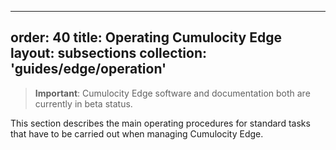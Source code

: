 
---
order: 40
title: Operating Cumulocity Edge
layout: subsections
collection: 'guides/edge/operation'
---

>**Important**: Cumulocity Edge software and documentation both are currently in beta status.

This section describes the main operating procedures for standard tasks that have to be carried out when managing Cumulocity Edge. 
